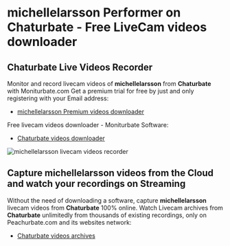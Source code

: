 # michellelarsson Performer on Chaturbate - Free LiveCam videos downloader

## Chaturbate Live Videos Recorder

Monitor and record livecam videos of **michellelarsson** from **Chaturbate** with Moniturbate.com
Get a premium trial for free by just and only registering with your Email address:
* [michellelarsson Premium videos downloader](https://moniturbate.com/request-demo-licence-key.html)

Free livecam videos downloader - Moniturbate Software:
* [Chaturbate videos downloader](https://moniturbate.com/moniturbate-download-software.html)

![michellelarsson livecam videos recorder](https://peachurnet.com/templates/moniturbate-software.png)


## Capture michellelarsson videos from the Cloud and watch your recordings on Streaming

Without the need of downloading a software, capture **michellelarsson** livecam videos from **Chaturbate** 100% online.
Watch Livecam archives from **Chaturbate** unlimitedly from thousands of existing recordings, only on Peachurbate.com and its websites network:
* [Chaturbate videos archives](https://peachurnet.com/)